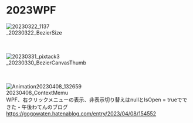 # 2023WPF
![20230322_1137](https://user-images.githubusercontent.com/19729086/226787643-784b16e5-ba15-4868-8967-c6a619b00cfd.png)<br>
_20230322_BezierSize<br>
<br><br>


![20230331_pixtack3](https://user-images.githubusercontent.com/19729086/228996019-66dccec6-cbf9-402c-aee1-fe22137e649e.png)<br>
_20230330_BezierCanvasThumb<br>
<br><br>


![Animation20230408_132659](https://user-images.githubusercontent.com/19729086/230760356-f9e017e6-0f9f-4fc3-9e2d-5314024c13cf.gif)<br>
20230408_ContextMemu<br>
WPF、右クリックメニューの表示、非表示切り替えはnullとIsOpen = trueでできた - 午後わてんのブログ<br>
https://gogowaten.hatenablog.com/entry/2023/04/08/154552<br><br>

